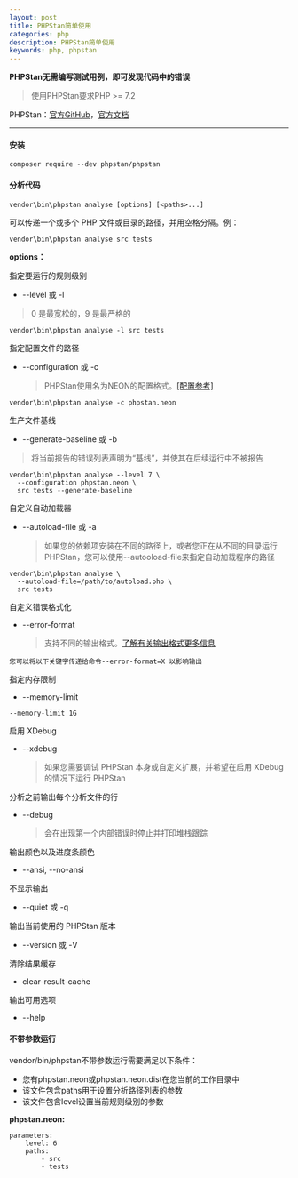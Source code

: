 ```yaml
---
layout: post
title: PHPStan简单使用
categories: php
description: PHPStan简单使用
keywords: php, phpstan
---
```




**PHPStan无需编写测试用例，即可发现代码中的错误**

> 使用PHPStan要求PHP >= 7.2

PHPStan：[官方GitHub](https://github.com/phpstan/phpstan)，[官方文档](https://phpstan.org/)

------



#### 安装

```
composer require --dev phpstan/phpstan
```



#### 分析代码

```
vendor\bin\phpstan analyse [options] [<paths>...]
```

可以传递一个或多个 PHP 文件或目录的路径，并用空格分隔。例：

```
vendor\bin\phpstan analyse src tests
```

**options：**

指定要运行的规则级别

- --level 或 -l

> 0 是最宽松的，9 是最严格的

```
vendor\bin\phpstan analyse -l src tests
```

指定配置文件的路径

- --configuration 或 -c

  > PHPStan使用名为NEON的配置格式。[[配置参考]](https://phpstan.org/config-reference)

```
vendor\bin\phpstan analyse -c phpstan.neon
```

生产文件基线

-  --generate-baseline 或 -b

  > 将当前报告的错误列表声明为“基线”，并使其在后续运行中不被报告

```
vendor\bin\phpstan analyse --level 7 \
  --configuration phpstan.neon \
  src tests --generate-baseline
```

自定义自动加载器

- --autoload-file 或 -a

  > 如果您的依赖项安装在不同的路径上，或者您正在从不同的目录运行PHPStan，您可以使用--autooload-file来指定自动加载程序的路径

```
vendor\bin\phpstan analyse \
  --autoload-file=/path/to/autoload.php \
  src tests
```

自定义错误格式化

- --error-format

  > 支持不同的输出格式。[了解有关输出格式更多信息](https://phpstan.org/user-guide/output-format)

```
您可以将以下关键字传递给命令--error-format=X 以影响输出
```

指定内存限制

- --memory-limit

```
--memory-limit 1G
```

启用 XDebug

- --xdebug

  > 如果您需要调试 PHPStan 本身或自定义扩展，并希望在启用 XDebug 的情况下运行 PHPStan

分析之前输出每个分析文件的行

- --debug

  > 会在出现第一个内部错误时停止并打印堆栈跟踪

输出颜色以及进度条颜色

- --ansi, --no-ansi

不显示输出

- --quiet 或 -q

输出当前使用的 PHPStan 版本

- --version 或 -V

清除结果缓存

- clear-result-cache

输出可用选项

- --help



#### 不带参数运行

vendor/bin/phpstan不带参数运行需要满足以下条件：

- 您有phpstan.neon或phpstan.neon.dist在您当前的工作目录中
- 该文件包含paths用于设置分析路径列表的参数
- 该文件包含level设置当前规则级别的参数

**phpstan.neon:**

```
parameters:
	level: 6
	paths:
		- src
		- tests
```

